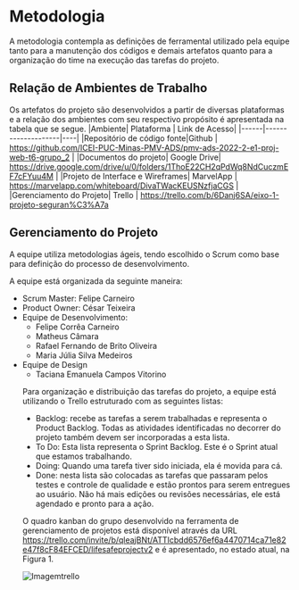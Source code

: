 
# Metodologia

A metodologia contempla as definições de ferramental utilizado pela equipe tanto para a manutenção dos códigos e demais artefatos quanto para a organização do time na execução das tarefas do projeto.

## Relação de Ambientes de Trabalho
 Os artefatos do projeto são desenvolvidos a partir de diversas plataformas e a relação dos ambientes com seu respectivo propósito é apresentada na tabela que se segue.
|Ambiente| Plataforma  | Link de Acesso|
|------|--------------------|----|
|Repositório de código fonte|Github | https://github.com/ICEI-PUC-Minas-PMV-ADS/pmv-ads-2022-2-e1-proj-web-t6-grupo_2 | 
|Documentos do projeto| Google Drive| https://drive.google.com/drive/u/0/folders/1ThoE22CH2qPdWq8NdCuczmEF7cFYuu4M |
|Projeto de Interface e Wireframes| MarvelApp | https://marvelapp.com/whiteboard/DivaTWacKEUSNzfjaCGS |
|Gerenciamento do Projeto| Trello | https://trello.com/b/6Danj6SA/eixo-1-projeto-seguran%C3%A7a
 
## Gerenciamento do Projeto
A equipe utiliza metodologias ágeis, tendo escolhido o Scrum como base para definição do processo de desenvolvimento.

A equipe está organizada da seguinte maneira:
<ul><li type="disc">Scrum Master: Felipe Carneiro
<li type="disc">Product Owner: César Teixeira
<li type="disc">Equipe de Desenvolvimento:
  <ul> <li>Felipe Corrêa Carneiro
       <li> Matheus Câmara 
       <li> Rafael Fernando de Brito Oliveira
       <li> Maria Júlia Silva Medeiros</ul>
<li type="disc">Equipe de Design
        <ul><li>Taciana Emanuela Campos Vitorino</ul>

Para organização e distribuição das tarefas do projeto, a equipe está utilizando o Trello estruturado com as seguintes listas: 
<ul><li type="disc">Backlog: recebe as tarefas a serem trabalhadas e representa o Product Backlog. Todas as atividades identificadas no decorrer do projeto também devem ser incorporadas a esta lista.
<li type="disc">To Do: Esta lista representa o Sprint Backlog. Este é o Sprint atual que estamos trabalhando.
  <img>
<li type="disc">Doing: Quando uma tarefa tiver sido iniciada, ela é movida para cá.
<li type="disc">Done: nesta lista são colocadas as tarefas que passaram pelos testes e controle de qualidade e estão prontos para serem entregues ao usuário. Não há mais edições ou revisões necessárias, ele está agendado e pronto para a ação.</ul>

O quadro kanban do grupo desenvolvido na ferramenta de gerenciamento de projetos está disponível através da URL https://trello.com/invite/b/qleajBNt/ATTIcbdd6576ef6a4470714ca71e82e47f8cF84EFCED/lifesafeprojectv2 e é apresentado, no estado atual, na Figura 1. 


![Imagemtrello](https://user-images.githubusercontent.com/115049348/229242570-adde4887-9bbb-4a8b-a241-ae67061da057.png)

